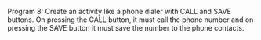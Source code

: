 Program 8:
Create an activity like a phone dialer with CALL and SAVE buttons. On pressing the CALL button, it must call the phone number and on pressing the SAVE button it must save the number to the phone contacts.

